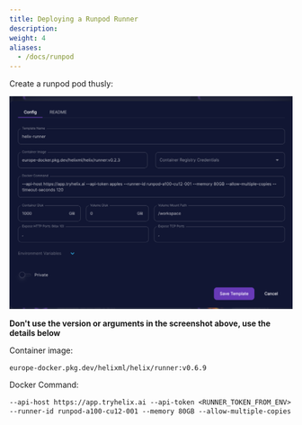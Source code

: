 ```yaml
---
title: Deploying a Runpod Runner
description:
weight: 4
aliases:
  - /docs/runpod
---
```


Create a runpod pod thusly:

![](runpod.png)

**Don't use the version or arguments in the screenshot above, use the details below**

Container image:
```
europe-docker.pkg.dev/helixml/helix/runner:v0.6.9
```

Docker Command:
```
--api-host https://app.tryhelix.ai --api-token <RUNNER_TOKEN_FROM_ENV> --runner-id runpod-a100-cu12-001 --memory 80GB --allow-multiple-copies
```
